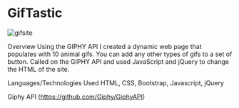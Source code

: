 # GifTastic

![gifsite](https://user-images.githubusercontent.com/43361200/48317256-826b3600-e5ac-11e8-83ff-256085807ff1.gif)





Overview
Using the GIPHY API I created a dynamic web page that populates with 10 animal gifs. You can add any other types of gifs to a set of button. Called on the GIPHY API and used JavaScript and jQuery to change the HTML of the site.

Languages/Technologies Used
HTML, CSS, Bootstrap, Javascript, jQuery

Giphy API (https://github.com/Giphy/GiphyAPI)



